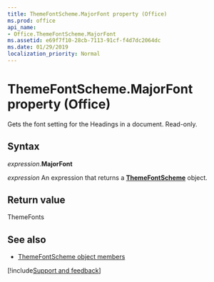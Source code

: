 ```yaml
---
title: ThemeFontScheme.MajorFont property (Office)
ms.prod: office
api_name:
- Office.ThemeFontScheme.MajorFont
ms.assetid: e69f7f10-28cb-7113-91cf-f4d7dc2064dc
ms.date: 01/29/2019
localization_priority: Normal
---
```



# ThemeFontScheme.MajorFont property (Office)

Gets the font setting for the Headings in a document. Read-only.


## Syntax

_expression_.**MajorFont**

_expression_ An expression that returns a **[ThemeFontScheme](Office.ThemeFontScheme.md)** object.


## Return value

ThemeFonts


## See also

- [ThemeFontScheme object members](overview/Library-Reference/themefontscheme-members-office.md)



[!include[Support and feedback](~/includes/feedback-boilerplate.md)]
